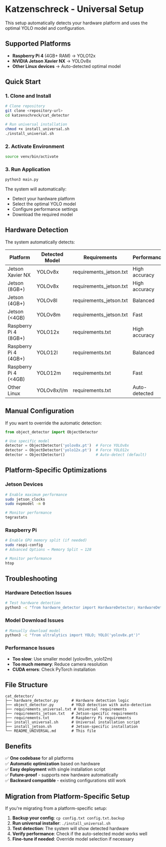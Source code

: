 # Katzenschreck - Universal Setup

This setup automatically detects your hardware platform and uses the optimal YOLO model and configuration.

## Supported Platforms

- **Raspberry Pi 4** (4GB+ RAM) → YOLO12x
- **NVIDIA Jetson Xavier NX** → YOLOv8x  
- **Other Linux devices** → Auto-detected optimal model

## Quick Start

### 1. Clone and Install

```bash
# Clone repository
git clone <repository-url>
cd katzenschreck/cat_detector

# Run universal installation
chmod +x install_universal.sh
./install_universal.sh
```

### 2. Activate Environment

```bash
source venv/bin/activate
```

### 3. Run Application

```bash
python3 main.py
```

The system will automatically:
- Detect your hardware platform
- Select the optimal YOLO model
- Configure performance settings
- Download the required model

## Hardware Detection

The system automatically detects:

| Platform | Detected Model | Requirements | Performance |
|----------|----------------|--------------|-------------|
| Jetson Xavier NX | YOLOv8x | requirements_jetson.txt | High accuracy |
| Jetson (8GB+) | YOLOv8x | requirements_jetson.txt | High accuracy |
| Jetson (4GB+) | YOLOv8l | requirements_jetson.txt | Balanced |
| Jetson (<4GB) | YOLOv8m | requirements_jetson.txt | Fast |
| Raspberry Pi 4 (8GB+) | YOLO12x | requirements.txt | High accuracy |
| Raspberry Pi 4 (4GB+) | YOLO12l | requirements.txt | Balanced |
| Raspberry Pi 4 (<4GB) | YOLO12m | requirements.txt | Fast |
| Other Linux | YOLOv8x/l/m | requirements.txt | Auto-detected |

## Manual Configuration

If you want to override the automatic detection:

```python
from object_detector import ObjectDetector

# Use specific model
detector = ObjectDetector('yolov8x.pt')  # Force YOLOv8x
detector = ObjectDetector('yolo12x.pt')  # Force YOLO12x
detector = ObjectDetector()              # Auto-detect (default)
```

## Platform-Specific Optimizations

### Jetson Devices

```bash
# Enable maximum performance
sudo jetson_clocks
sudo nvpmodel -m 0

# Monitor performance
tegrastats
```

### Raspberry Pi

```bash
# Enable GPU memory split (if needed)
sudo raspi-config
# Advanced Options → Memory Split → 128

# Monitor performance
htop
```

## Troubleshooting

### Hardware Detection Issues

```bash
# Test hardware detection
python3 -c "from hardware_detector import HardwareDetector; HardwareDetector().print_hardware_info()"
```

### Model Download Issues

```bash
# Manually download model
python3 -c "from ultralytics import YOLO; YOLO('yolov8x.pt')"
```

### Performance Issues

- **Too slow**: Use smaller model (yolov8m, yolo12m)
- **Too much memory**: Reduce camera resolution
- **CUDA errors**: Check PyTorch installation

## File Structure

```
cat_detector/
├── hardware_detector.py      # Hardware detection logic
├── object_detector.py        # YOLO detection with auto-detection
├── requirements_universal.txt # Universal requirements
├── requirements_jetson.txt   # Jetson-specific requirements
├── requirements.txt          # Raspberry Pi requirements
├── install_universal.sh      # Universal installation script
├── install_jetson.sh         # Jetson-specific installation
└── README_UNIVERSAL.md       # This file
```

## Benefits

✅ **One codebase** for all platforms  
✅ **Automatic optimization** based on hardware  
✅ **Easy deployment** with single installation script  
✅ **Future-proof** - supports new hardware automatically  
✅ **Backward compatible** - existing configurations still work  

## Migration from Platform-Specific Setup

If you're migrating from a platform-specific setup:

1. **Backup your config**: `cp config.txt config.txt.backup`
2. **Run universal installer**: `./install_universal.sh`
3. **Test detection**: The system will show detected hardware
4. **Verify performance**: Check if the auto-selected model works well
5. **Fine-tune if needed**: Override model selection if necessary
